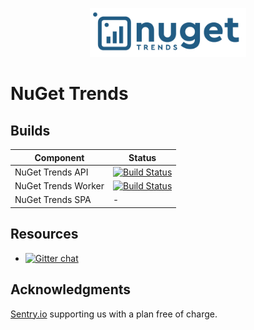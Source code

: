 <p align="center">
  <a href="https://nugettrends.com" target="_blank" align="center">
    <img src=".github/nuget-trends-full-logo.png" width="250">
  </a>
  <br />
</p>

# NuGet Trends

## Builds

| Component | Status |
|-----------|--------|
| NuGet Trends API | [![Build Status](https://dev.azure.com/nugettrends/nuget-trends/_apis/build/status/NuGetTrends%20-%20API?branchName=develop)](https://dev.azure.com/nugettrends/nuget-trends/_build/latest?definitionId=2&branchName=master) |
| NuGet Trends Worker | [![Build Status](https://dev.azure.com/nugettrends/nuget-trends/_apis/build/status/NuGetTrends%20-%20Worker?branchName=develop)](https://dev.azure.com/nugettrends/nuget-trends/_build/latest?definitionId=5&branchName=master) |
| NuGet Trends SPA | - |

## Resources
* [![Gitter chat](https://img.shields.io/gitter/room/NuGetTrends/Lobby.svg)](https://gitter.im/NuGetTrends/Lobby)

## Acknowledgments

[Sentry.io](https://sentry.io) supporting us with a plan free of charge.

